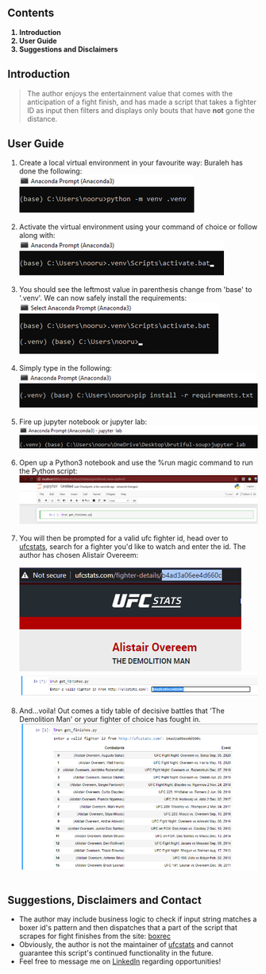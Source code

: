 ## Contents
<ol>
    <b><li>Introduction</li>
    <li>User Guide</li>
    <li>Suggestions and Disclaimers</li></b>
</ol>

## Introduction
<blockquote>The author enjoys the entertainment value that comes with the anticipation of a fight finish, and has made a script that takes a fighter ID as input then
filters and displays only bouts that have <b>not</b> gone the distance.</blockquote>

## User Guide
<ol>
    <li>Create a local virtual environment in your favourite way: Buraleh has done the following:<br><img src='./images/01_create_venv.png' alt='creating a virutal environment'></li><br>
    <li>Activate the virtual environment using your command of choice or follow along with: <img src='./images/02_activate.png' alt='activate the virtual environment'></li><br>
    <li>You should see the leftmost value in parenthesis change from 'base' to '.venv'. We can now safely install the requirements: <br><img src="./images/03_inside_virtual_env.png" alt="inside the virtual environment"></li><br>
    <li>Simply type in the following:<br><img src="./images/04_installing_requirements.png"></li><br>
    <li>Fire up jupyter notebook or jupyter lab:<br><img src='./images/04b_jupyter_lab.png'></li><br>
    <li>Open up a Python3 notebook and use the %run magic command to run the Python script: <img src='./images/05_run_script.png'></li><br>
    <li>You will then be prompted for a valid ufc fighter id, head over to <a href='http://ufcstats.com/'>ufcstats</a>, search for a fighter you'd like to watch and enter the id. The author has chosen Alistair Overeem: <br><br><img src='./images/06_pick_fighter.png'><br><img src='./images/07_enter_fighter.png'> </li><br>
    <li>And...voila! Out comes a tidy table of decisive battles that 'The Demolition Man' or your fighter of choice has fought in.<br><img src='./images/08_results.png'></li><br>
</ol>


## Suggestions, Disclaimers and Contact
<ul>
    <li>The author may include business logic to check if input string matches a boxer id's pattern and then dispatches that a part of the script that scrapes for fight finishes from the site: <a href='https://boxrec.com/'>boxrec</a></li>
    <li>Obviously, the author is not the maintainer of <a href='http://ufcstats.com/'>ufcstats</a> and cannot guarantee this script's continued functionality in the future.</li>
    <li>Feel free to message me on <a href='https://www.linkedin.com/in/noorudin-buraleh-2243331a3/'>LinkedIn</a> regarding opportunities!</li>
</ul>
